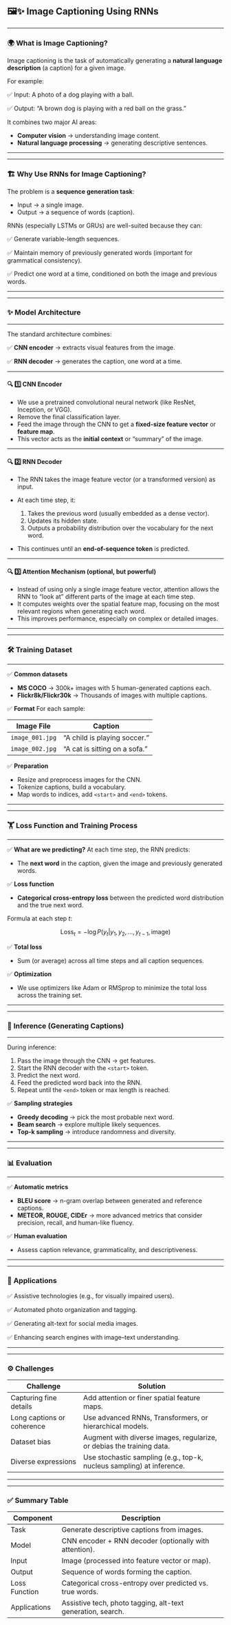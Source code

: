 ## 🖼️✨ **Image Captioning Using RNNs**

---

### 🌍 **What is Image Captioning?**

Image captioning is the task of automatically generating a **natural language description** (a caption) for a given image.

For example:

✅ Input: A photo of a dog playing with a ball.

✅ Output: “A brown dog is playing with a red ball on the grass.”

It combines two major AI areas:

* **Computer vision** → understanding image content.
* **Natural language processing** → generating descriptive sentences.

---

---

### 🏗 **Why Use RNNs for Image Captioning?**

The problem is a **sequence generation task**:

* Input → a single image.
* Output → a sequence of words (caption).

RNNs (especially LSTMs or GRUs) are well-suited because they can:

✅ Generate variable-length sequences.

✅ Maintain memory of previously generated words (important for grammatical consistency).

✅ Predict one word at a time, conditioned on both the image and previous words.

---

---

### ✨ **Model Architecture**

---

The standard architecture combines:

✅ **CNN encoder** → extracts visual features from the image.

✅ **RNN decoder** → generates the caption, one word at a time.

---

#### 🔍 **1️⃣ CNN Encoder**

* We use a pretrained convolutional neural network (like ResNet, Inception, or VGG).
* Remove the final classification layer.
* Feed the image through the CNN to get a **fixed-size feature vector** or **feature map**.
* This vector acts as the **initial context** or “summary” of the image.

---

#### 🔍 **2️⃣ RNN Decoder**

* The RNN takes the image feature vector (or a transformed version) as input.
* At each time step, it:

  1. Takes the previous word (usually embedded as a dense vector).
  2. Updates its hidden state.
  3. Outputs a probability distribution over the vocabulary for the next word.
* This continues until an **end-of-sequence token** is predicted.

---

#### 🔍 **3️⃣ Attention Mechanism (optional, but powerful)**

* Instead of using only a single image feature vector, attention allows the RNN to “look at” different parts of the image at each time step.
* It computes weights over the spatial feature map, focusing on the most relevant regions when generating each word.
* This improves performance, especially on complex or detailed images.

---

---

### 🛠 **Training Dataset**

---

✅ **Common datasets**

* **MS COCO** → 300k+ images with 5 human-generated captions each.
* **Flickr8k/Flickr30k** → Thousands of images with multiple captions.

✅ **Format**
For each sample:

| Image File      | Caption                       |
| --------------- | ----------------------------- |
| `image_001.jpg` | “A child is playing soccer.”  |
| `image_002.jpg` | “A cat is sitting on a sofa.” |

✅ **Preparation**

* Resize and preprocess images for the CNN.
* Tokenize captions, build a vocabulary.
* Map words to indices, add `<start>` and `<end>` tokens.

---

---

### 🏋 **Loss Function and Training Process**

---

✅ **What are we predicting?**
At each time step, the RNN predicts:

* The **next word** in the caption, given the image and previously generated words.

✅ **Loss function**

* **Categorical cross-entropy loss** between the predicted word distribution and the true next word.

Formula at each step $t$:

$$
\text{Loss}_t = -\log P(y_t | y_1, y_2, ..., y_{t-1}, \text{image})
$$

✅ **Total loss**

* Sum (or average) across all time steps and all caption sequences.

✅ **Optimization**

* We use optimizers like Adam or RMSprop to minimize the total loss across the training set.

---

---

### 🔄 **Inference (Generating Captions)**

---

During inference:

1. Pass the image through the CNN → get features.
2. Start the RNN decoder with the `<start>` token.
3. Predict the next word.
4. Feed the predicted word back into the RNN.
5. Repeat until the `<end>` token or max length is reached.

✅ **Sampling strategies**

* **Greedy decoding** → pick the most probable next word.
* **Beam search** → explore multiple likely sequences.
* **Top-k sampling** → introduce randomness and diversity.

---

---

### 📊 **Evaluation**

---

✅ **Automatic metrics**

* **BLEU score** → n-gram overlap between generated and reference captions.
* **METEOR, ROUGE, CIDEr** → more advanced metrics that consider precision, recall, and human-like fluency.

✅ **Human evaluation**

* Assess caption relevance, grammaticality, and descriptiveness.

---

---

### 🚀 **Applications**

✅ Assistive technologies (e.g., for visually impaired users).

✅ Automated photo organization and tagging.

✅ Generating alt-text for social media images.

✅ Enhancing search engines with image–text understanding.

---

---

### ⚙ **Challenges**

| Challenge                  | Solution                                                              |
| -------------------------- | --------------------------------------------------------------------- |
| Capturing fine details     | Add attention or finer spatial feature maps.                          |
| Long captions or coherence | Use advanced RNNs, Transformers, or hierarchical models.              |
| Dataset bias               | Augment with diverse images, regularize, or debias the training data. |
| Diverse expressions        | Use stochastic sampling (e.g., top-k, nucleus sampling) at inference. |

---

---

### ✅ Summary Table

| Component     | Description                                                 |
| ------------- | ----------------------------------------------------------- |
| Task          | Generate descriptive captions from images.                  |
| Model         | CNN encoder + RNN decoder (optionally with attention).      |
| Input         | Image (processed into feature vector or map).               |
| Output        | Sequence of words forming the caption.                      |
| Loss Function | Categorical cross-entropy over predicted vs. true words.    |
| Applications  | Assistive tech, photo tagging, alt-text generation, search. |

